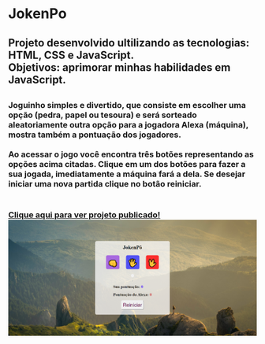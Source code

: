 # JokenPo

<h2> Projeto desenvolvido ultilizando as tecnologias: HTML, CSS e JavaScript.
   </br>Objetivos: aprimorar minhas habilidades em JavaScript.<h2>
      
<h3>Joguinho simples e divertido, que consiste em escolher uma opção (pedra, papel ou tesoura) e será sorteado aleatoriamente outra opção para a jogadora Alexa (máquina), mostra também a pontuação dos jogadores. </br>
   </br>
   Ao acessar o jogo você encontra três botões representando as opções acima citadas. Clique em um dos botões para fazer a sua jogada, imediatamente a máquina fará a dela. Se desejar iniciar uma nova partida clique no botão reiniciar.
   <h3>
   <br>
<a href="https://playpo.netlify.app/">Clique aqui para ver projeto publicado!</a>
<img src="https://github.com/RuthLopesDiniz/JokenPo/blob/main/Tela%20inicial.PNG?raw=true">
